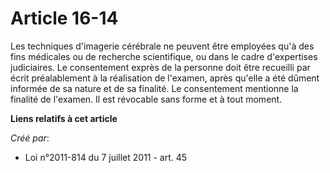 # Article 16-14

Les techniques d'imagerie cérébrale ne peuvent être employées qu'à des fins médicales ou de recherche scientifique, ou dans
le cadre d'expertises judiciaires. Le consentement exprès de la personne doit être recueilli par écrit préalablement à la
réalisation de l'examen, après qu'elle a été dûment informée de sa nature et de sa finalité. Le consentement mentionne la
finalité de l'examen. Il est révocable sans forme et à tout moment.

**Liens relatifs à cet article**

_Créé par_:

  - Loi n°2011-814 du 7 juillet 2011 - art. 45
